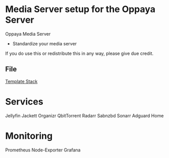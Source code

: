 # Media Server setup for the Oppaya Server
Oppaya Media Server
 * Standardize your media server

If you do use this or redistribute this in any way, please give due credit.

## File
[Template Stack](oppaya-template2.0)

# Services
Jellyfin
Jackett
Organizr
QbitTorrent
Radarr
Sabnzbd
Sonarr
Adguard Home

# Monitoring
Prometheus
Node-Exporter
Grafana
